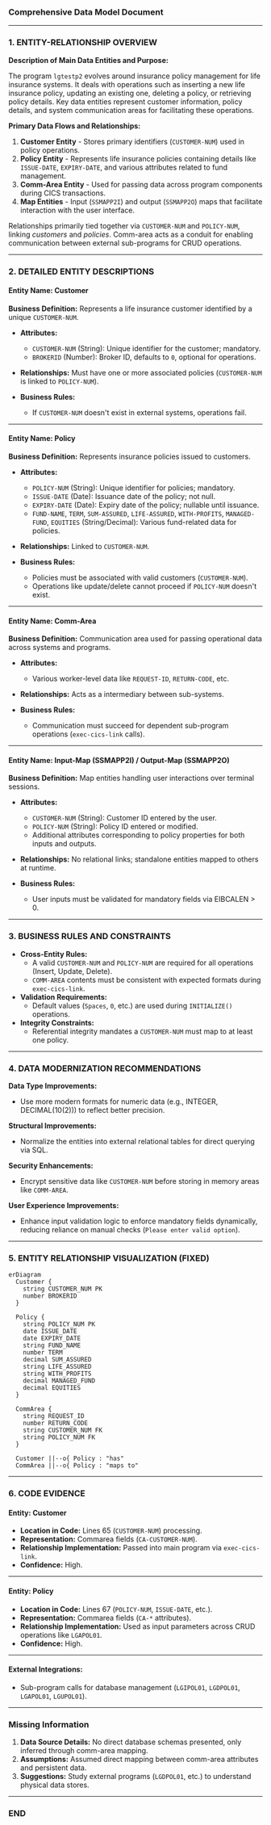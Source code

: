 ### Comprehensive Data Model Document

---

### **1. ENTITY-RELATIONSHIP OVERVIEW**

**Description of Main Data Entities and Purpose:**

The program `lgtestp2` evolves around insurance policy management for life insurance systems. It deals with operations such as inserting a new life insurance policy, updating an existing one, deleting a policy, or retrieving policy details. Key data entities represent customer information, policy details, and system communication areas for facilitating these operations.

**Primary Data Flows and Relationships:**

1. **Customer Entity** - Stores primary identifiers (`CUSTOMER-NUM`) used in policy operations.
2. **Policy Entity** - Represents life insurance policies containing details like `ISSUE-DATE`, `EXPIRY-DATE`, and various attributes related to fund management.
3. **Comm-Area Entity** - Used for passing data across program components during CICS transactions.
4. **Map Entities** - Input (`SSMAPP2I`) and output (`SSMAPP2O`) maps that facilitate interaction with the user interface.

Relationships primarily tied together via `CUSTOMER-NUM` and `POLICY-NUM`, linking *customers* and *policies*. Comm-area acts as a conduit for enabling communication between external sub-programs for CRUD operations.

---

### **2. DETAILED ENTITY DESCRIPTIONS**

#### **Entity Name:** Customer
**Business Definition:** Represents a life insurance customer identified by a unique `CUSTOMER-NUM`.

- **Attributes:**
  - `CUSTOMER-NUM` (String): Unique identifier for the customer; mandatory.
  - `BROKERID` (Number): Broker ID, defaults to `0`, optional for operations.

- **Relationships:**
  Must have one or more associated policies (`CUSTOMER-NUM` is linked to `POLICY-NUM`).

- **Business Rules:**
  - If `CUSTOMER-NUM` doesn't exist in external systems, operations fail.

---

#### **Entity Name:** Policy
**Business Definition:** Represents insurance policies issued to customers.

- **Attributes:**
  - `POLICY-NUM` (String): Unique identifier for policies; mandatory.
  - `ISSUE-DATE` (Date): Issuance date of the policy; not null.
  - `EXPIRY-DATE` (Date): Expiry date of the policy; nullable until issuance.
  - `FUND-NAME`, `TERM`, `SUM-ASSURED`, `LIFE-ASSURED`, `WITH-PROFITS`, `MANAGED-FUND`, `EQUITIES` (String/Decimal): Various fund-related data for policies.

- **Relationships:**
  Linked to `CUSTOMER-NUM`.

- **Business Rules:**
  - Policies must be associated with valid customers (`CUSTOMER-NUM`).
  - Operations like update/delete cannot proceed if `POLICY-NUM` doesn't exist.
---

#### **Entity Name:** Comm-Area
**Business Definition:** Communication area used for passing operational data across systems and programs.

- **Attributes:**
  - Various worker-level data like `REQUEST-ID`, `RETURN-CODE`, etc.

- **Relationships:**
  Acts as a intermediary between sub-systems.

- **Business Rules:**
  - Communication must succeed for dependent sub-program operations (`exec-cics-link` calls).

---

#### **Entity Name:** Input-Map (SSMAPP2I) / Output-Map (SSMAPP2O)
**Business Definition:** Map entities handling user interactions over terminal sessions.

- **Attributes:**
  - `CUSTOMER-NUM` (String): Customer ID entered by the user.
  - `POLICY-NUM` (String): Policy ID entered or modified.
  - Additional attributes corresponding to policy properties for both inputs and outputs.

- **Relationships:**
  No relational links; standalone entities mapped to others at runtime.

- **Business Rules:**
  - User inputs must be validated for mandatory fields via EIBCALEN > 0.

---

### **3. BUSINESS RULES AND CONSTRAINTS**

- **Cross-Entity Rules:**
  - A valid `CUSTOMER-NUM` and `POLICY-NUM` are required for all operations (Insert, Update, Delete).
  - `COMM-AREA` contents must be consistent with expected formats during `exec-cics-link`.
- **Validation Requirements:**
  - Default values (`Spaces`, `0`, etc.) are used during `INITIALIZE()` operations.
- **Integrity Constraints:**
  - Referential integrity mandates a `CUSTOMER-NUM` must map to at least one policy.

---

### **4. DATA MODERNIZATION RECOMMENDATIONS**

**Data Type Improvements:**
- Use more modern formats for numeric data (e.g., INTEGER, DECIMAL(10(2))) to reflect better precision.

**Structural Improvements:**
- Normalize the entities into external relational tables for direct querying via SQL.

**Security Enhancements:**
- Encrypt sensitive data like `CUSTOMER-NUM` before storing in memory areas like `COMM-AREA`.

**User Experience Improvements:**
- Enhance input validation logic to enforce mandatory fields dynamically, reducing reliance on manual checks (`Please enter valid option`).

---

### **5. ENTITY RELATIONSHIP VISUALIZATION (FIXED)**

```mermaid
erDiagram
  Customer {
    string CUSTOMER_NUM PK
    number BROKERID
  }

  Policy {
    string POLICY_NUM PK
    date ISSUE_DATE
    date EXPIRY_DATE
    string FUND_NAME
    number TERM
    decimal SUM_ASSURED
    string LIFE_ASSURED
    string WITH_PROFITS
    decimal MANAGED_FUND
    decimal EQUITIES
  }

  CommArea {
    string REQUEST_ID
    number RETURN_CODE
    string CUSTOMER_NUM FK
    string POLICY_NUM FK
  }

  Customer ||--o{ Policy : "has"
  CommArea ||--o{ Policy : "maps to"
```

---

### **6. CODE EVIDENCE**

#### **Entity: Customer**
- **Location in Code:** Lines 65 (`CUSTOMER-NUM`) processing.
- **Representation:** Commarea fields (`CA-CUSTOMER-NUM`).
- **Relationship Implementation:** Passed into main program via `exec-cics-link`.
- **Confidence:** High.

---

#### **Entity: Policy**
- **Location in Code:** Lines 67 (`POLICY-NUM`, `ISSUE-DATE`, etc.).
- **Representation:** Commarea fields (`CA-*` attributes).
- **Relationship Implementation:** Used as input parameters across CRUD operations like `LGAPOL01`.
- **Confidence:** High.

---

#### **External Integrations:**
- Sub-program calls for database management (`LGIPOL01`, `LGDPOL01`, `LGAPOL01`, `LGUPOL01`).

---

### **Missing Information**

1. **Data Source Details:** No direct database schemas presented, only inferred through comm-area mapping.
2. **Assumptions:** Assumed direct mapping between comm-area attributes and persistent data.
3. **Suggestions:** Study external programs (`LGDPOL01`, etc.) to understand physical data stores.

---
### END